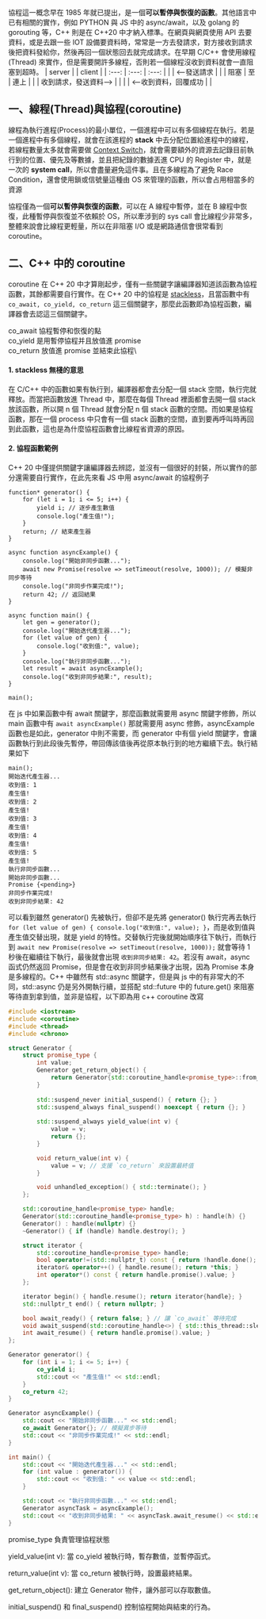 協程這一概念早在 1985 年就已提出，是一個**可以暫停與恢復的函數**。其他語言中已有相關的實作，例如 PYTHON 與 JS 中的 async/await，以及 golang 的 gorouting 等，C++ 則是在 C++20 中才納入標準。在網頁與網頁使用 API 去要資料，或是去跟一些 IOT 設備要資料時，常常是一方去發請求，對方接收到請求後把資料發給你，然後再回一個狀態回去就完成請求。在早期 C/C++ 會使用線程 (Thread) 來實作，但是需要開許多線程，否則若一個線程沒收到資料就會一直阻塞到超時。
| server |  | client | 
| :---: | :---: | :---: | 
|  | <--發送請求 |  | 
| 阻塞 | 至 | 連上 | 
|  | 收到請求，發送資料--> |  | 
|  | <--收到資料，回覆成功 |  |

## 一、線程(Thread)與協程(coroutine)
線程為執行進程(Process)的最小單位，一個進程中可以有多個線程在執行。若是一個進程中有多個線程，就會在該進程的 **stack** 中去分配位置給進程中的線程，若線程數量太多就會需要做 [Context Switch](https://github.com/JrPhy/Multiple_Thread/blob/main/%E4%B8%8A%E4%B8%8B%E6%96%87%E4%BA%A4%E6%8F%9B%E8%88%87%E5%8E%9F%E5%AD%90%E6%93%8D%E4%BD%9C.md#2-%E4%B8%8A%E4%B8%8B%E6%96%87%E4%BA%A4%E6%8F%9B-context-switch)，就會需要額外的資源去記錄目前執行到的位置、優先及等數據，並且把紀錄的數據丟進 CPU 的 Register 中，就是一次的 **system call**，所以會盡量避免這件事。且在多線程為了避免 Race Condition，還會使用鎖或信號量這種由 OS 來管理的函數，所以會占用相當多的資源

協程僅為一個**可以暫停與恢復的函數**，可以在 A 線程中暫停，並在 B 線程中恢復，此種暫停與恢復並不依賴於 OS，所以牽涉到的 sys call 會比線程少非常多，整體來說會比線程更輕量，所以在非阻塞 I/O 或是網路通信會很常看到 coroutine。

## 二、C++ 中的 coroutine
coroutine 在 C++ 20 中才算剛起步，僅有一些關鍵字讓編譯器知道該函數為協程函數，其餘都需要自行實作。在 C++ 20 中的協程是 [stackless](https://en.cppreference.com/w/cpp/language/coroutines)，且當函數中有 ```co_await, co_yield, co_return``` 這三個關鍵字，那麼此函數即為協程函數，編譯器會去認這三個關鍵字。

co_await 協程暫停和恢復的點\
co_yield 是用暫停協程并且放值進 promise\
co_return 放值進 promise 並結束此協程\

#### 1. stackless 無棧的意思
在 C/C++ 中的函數如果有執行到，編譯器都會去分配一個 stack 空間，執行完就釋放。而當把函數放進 Thread 中，那麼在每個 Thread 裡面都會去開一個 stack 放該函數，所以開 n 個 Thread 就會分配 n 個 stack 函數的空間。而如果是協程函數，那在一個 process 中只會有一個 stack 函數的空間，直到要再呼叫時再回到此函數，這也是為什麼協程函數會比線程省資源的原因。

#### 2. 協程函數範例
C++ 20 中僅提供關鍵字讓編譯器去辨認，並沒有一個很好的封裝，所以實作的部分還需要自行實作，在此先來看 JS 中用 async/await 的協程例子
```JS
function* generator() {
    for (let i = 1; i <= 5; i++) {
        yield i; // 逐步產生數值
        console.log("產生值!");
    }
    return; // 結束產生器
}

async function asyncExample() {
    console.log("開始非同步函數...");
    await new Promise(resolve => setTimeout(resolve, 1000)); // 模擬非同步等待
    console.log("非同步作業完成!");
    return 42; // 返回結果
}

async function main() {
    let gen = generator();
    console.log("開始迭代產生器...");
    for (let value of gen) {
        console.log("收到值:", value);
    }
    console.log("執行非同步函數...");
    let result = await asyncExample();
    console.log("收到非同步結果:", result);
}

main();
```
在 js 中如果函數中有 await 關鍵字，那麼函數就需要用 async 關鍵字修飾，所以 main 函數中有 ```await asyncExample()``` 那就需要用 async 修飾，asyncExample 函數也是如此，generator 中則不需要，而 generator 中有個 yield 關鍵字，會讓函數執行到此段後先暫停，帶回傳該值後再從原本執行到的地方繼續下去。執行結果如下
```
main();
開始迭代產生器...
收到值: 1
產生值!
收到值: 2
產生值!
收到值: 3
產生值!
收到值: 4
產生值!
收到值: 5
產生值!
執行非同步函數...
開始非同步函數...
Promise {<pending>}
非同步作業完成!
收到非同步結果: 42
```
可以看到雖然 generator() 先被執行，但卻不是先將 generator() 執行完再去執行 ```for (let value of gen) { console.log("收到值:", value); }```，而是收到值與產生值交替出現，就是 yield 的特性。交替執行完後就開始順序往下執行，而執行到 ```await new Promise(resolve => setTimeout(resolve, 1000));``` 就會等待 1 秒後在繼續往下執行，最後就會出現 ```收到非同步結果: 42```。若沒有 await，async 函式仍然返回 Promise，但是會在收到非同步結果後才出現，因為 Promise 本身是多線程的。C++ 中雖然有 std::async 關鍵字，但是與 js 中的有非常大的不同，std::async 仍是另外開執行續，並搭配 std::future 中的 future.get() 來阻塞等待直到拿到值，並非是協程，以下即為用 c++ coroutine 改寫
```C++
#include <iostream>
#include <coroutine>
#include <thread>
#include <chrono>

struct Generator {
    struct promise_type {
        int value;
        Generator get_return_object() { 
            return Generator{std::coroutine_handle<promise_type>::from_promise(*this)};
        }
        
        std::suspend_never initial_suspend() { return {}; }
        std::suspend_always final_suspend() noexcept { return {}; }
        
        std::suspend_always yield_value(int v) {
            value = v;
            return {};
        }

        void return_value(int v) {
            value = v; // 支援 `co_return` 來設置最終值
        }

        void unhandled_exception() { std::terminate(); }
    };

    std::coroutine_handle<promise_type> handle;
    Generator(std::coroutine_handle<promise_type> h) : handle(h) {}
    Generator() : handle(nullptr) {}
    ~Generator() { if (handle) handle.destroy(); }

    struct iterator {
        std::coroutine_handle<promise_type> handle;
        bool operator!=(std::nullptr_t) const { return !handle.done(); }
        iterator& operator++() { handle.resume(); return *this; }
        int operator*() const { return handle.promise().value; }
    };

    iterator begin() { handle.resume(); return iterator{handle}; }
    std::nullptr_t end() { return nullptr; }

    bool await_ready() { return false; } // 讓 `co_await` 等待完成
    void await_suspend(std::coroutine_handle<>) { std::this_thread::sleep_for(std::chrono::seconds(1)); }
    int await_resume() { return handle.promise().value; }
};

Generator generator() {
    for (int i = 1; i <= 5; i++) {
        co_yield i;
        std::cout << "產生值!" << std::endl;
    }
    co_return 42;
}

Generator asyncExample() {
    std::cout << "開始非同步函數..." << std::endl;
    co_await Generator{}; // 模擬異步等待
    std::cout << "非同步作業完成!" << std::endl;
}

int main() {
    std::cout << "開始迭代產生器..." << std::endl;
    for (int value : generator()) {
        std::cout << "收到值: " << value << std::endl;
    }

    std::cout << "執行非同步函數..." << std::endl;
    Generator asyncTask = asyncExample();
    std::cout << "收到非同步結果: " << asyncTask.await_resume() << std::endl;
}
```
promise_type 負責管理協程狀態

yield_value(int v): 當 co_yield 被執行時，暫存數值，並暫停函式。

return_value(int v): 當 co_return 被執行時，設置最終結果。

get_return_object(): 建立 Generator 物件，讓外部可以存取數值。

initial_suspend() 和 final_suspend() 控制協程開始與結束的行為。

